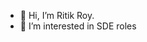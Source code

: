 - 👋 Hi, I’m Ritik Roy.
- 👀 I’m interested in SDE roles
<!-- - 🌱 I’m currently learning 
- 💞️ I’m looking to collaborate on ...
- 📫 How to reach me ... -->

<!---
royR123/royR123 is a ✨ special ✨ repository because its `README.md` (this file) appears on your GitHub profile.
You can click the Preview link to take a look at your changes.
--->
